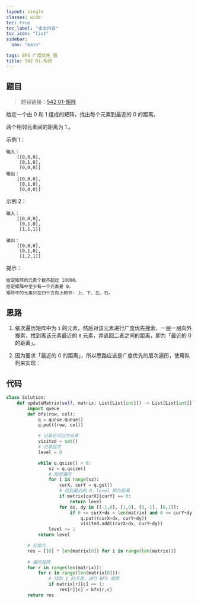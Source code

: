 ```yaml
---
layout: single
classes: wide
toc: true
toc_label: "本文内容"
toc_icon: "list"
sidebar:
  nav: "main"

tags: BFS 广度优先 图
title: 542 01-矩阵
---
```


## 题目

> 题目链接：[542 01-矩阵](https://leetcode-cn.com/problems/01-matrix/)

给定一个由 0 和 1 组成的矩阵，找出每个元素到最近的 0 的距离。

两个相邻元素间的距离为 1 。

示例 1：

    输入：
        [[0,0,0],
         [0,1,0],
         [0,0,0]]
    输出：
        [[0,0,0],
         [0,1,0],
         [0,0,0]]
示例 2：

    输入：
        [[0,0,0],
         [0,1,0],
         [1,1,1]]

    输出：
        [[0,0,0],
         [0,1,0],
         [1,2,1]]

提示：

    给定矩阵的元素个数不超过 10000。
    给定矩阵中至少有一个元素是 0。
    矩阵中的元素只在四个方向上相邻: 上、下、左、右。

## 思路 

1. 依次遍历矩阵中为 `1` 的元素，然后对该元素进行广度优先搜索，一层一层向外搜索，找到离该元素最近的 `0` 元素，并返回二者之间的距离，即为「最近的 0 的距离」。

2. 因为要求「最近的 0 的距离」，所以思路应该是广度优先的层次遍历，使用队列来实现：

## 代码 

```python
class Solution:
    def updateMatrix(self, matrix: List[List[int]]) -> List[List[int]]:
        import queue
        def bfs(row, col):
            q = queue.Queue()
            q.put((row, col))

            # 记录访问过的元素
            visited = set()
            # 记录层次
            level = 0

            while q.qsize() > 0:
                sz = q.qsize()
                # 按层遍历
                for i in range(sz):
                    curX, curY = q.get()
                    # 找到最近的 0，level 即为距离
                    if matrix[curX][curY] == 0:
                        return level
                    for dx, dy in [[-1,0], [1,0], [0,-1], [0,1]]:
                        if 0 <= curX+dx < len(matrix) and 0 <= curY+dy < len(matrix[0]) and (curX+dx, curY+dy) not in visited:
                            q.put((curX+dx, curY+dy))
                            visited.add((curX+dx, curY+dy))
                level += 1
            return level

        # 初始化
        res = [[0] * len(matrix[0]) for i in range(len(matrix))]
        
        # 遍历矩阵
        for r in range(len(matrix)):
            for c in range(len(matrix[0])):
                # 找到 1 的元素，进行 BFS 搜索
                if matrix[r][c] == 1:
                    res[r][c] = bfs(r,c)
        return res
```
